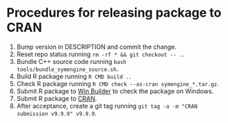 # Procedures for releasing package to CRAN

1. Bump version in DESCRIPTION and commit the change.
2. Reset repo status running `rm -rf * && git checkout -- .`.
3. Bundle C++ source code running `bash tools/bundle_symengine_source.sh`.
4. Build R package running `R CMD build .`.
5. Check R package running `R CMD check --as-cran symengine_*.tar.gz`.
6. Submit R package to [Win Builder](https://win-builder.r-project.org/) to check the package on Windows.
7. Submit R package to [CRAN](https://cran.r-project.org/submit.html).
8. After acceptance, create a git tag running `git tag -a -m "CRAN submission v9.9.9" v9.9.9`.


